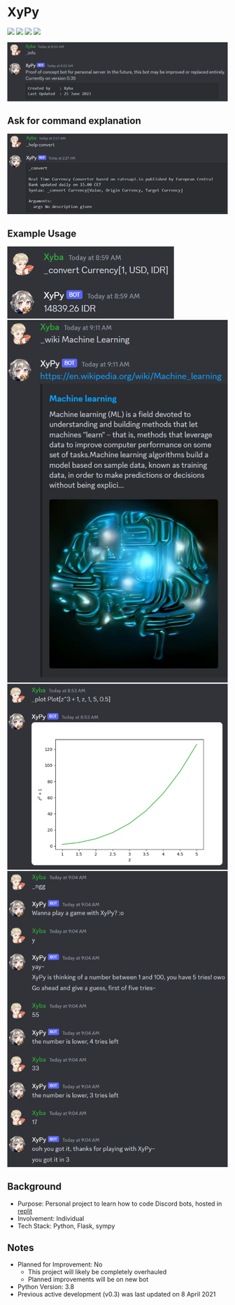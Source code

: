 # XyPy
<img src="https://img.shields.io/badge/Language-English-D5AE22"> <img src="https://img.shields.io/badge/Last Update-25/06/2023-0A7BBC"> <img src="https://img.shields.io/badge/Bot Status-Working-2CB037"> <img src="https://img.shields.io/badge/Last Bot Test-25/06/2023-2CB037">

![Information](images/Information.png)

## Ask for command explanation
![Help](images/Help.png)

## Example Usage
![Currency Converter](images/Convert.png)
![Wikipedia](images/Wiki.png)
![Plot](images/Plot.png)
![Number Guessing Game](images/Number%20Guessing%20Game.png)

## Background
- Purpose: Personal project to learn how to code Discord bots, hosted in [replit](https://replit.com/@XybaFenix/XyPy)
- Involvement: Individual
- Tech Stack: Python, Flask, sympy

## Notes
- Planned for Improvement: No
    - This project will likely be completely overhauled
    - Planned improvements will be on new bot
- Python Version: 3.8
- Previous active development (v0.3) was last updated on 8 April 2021